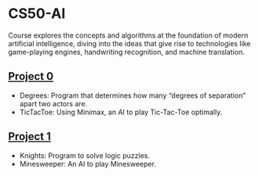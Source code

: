# CS50-AI
Course explores the concepts and algorithms at the foundation of modern artificial intelligence, diving into the ideas that give rise to technologies like game-playing engines, handwriting recognition, and machine translation.

## [Project 0](https://cs50.harvard.edu/ai/projects/0/)

* Degrees: Program that determines how many “degrees of separation” apart two actors are.
* TicTacToe: Using Minimax, an AI to play Tic-Tac-Toe optimally.

## [Project 1](https://cs50.harvard.edu/ai/projects/0/)

* Knights: Program to solve logic puzzles.
* Minesweeper: An AI to play Minesweeper.
